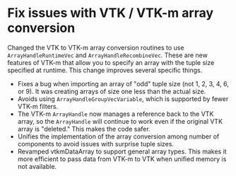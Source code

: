 # Fix issues with VTK / VTK-m array conversion

Changed the VTK to VTK-m array conversion routines to use
`ArrayHandleRuntimeVec` and `ArrayHandleRecombineVec`. These are new
features of VTK-m that allow you to specify an array with the tuple size
specified at runtime. This change improves several specific things.

* Fixes a bug when importing an array of "odd" tuple size (not 1, 2,
  3, 4, 6, or 9). It was creating arrays of size one less than the
  actual size.
* Avoids using `ArrayHandleGroupVecVariable`, which is supported by
  fewer VTK-m filters.
* The VTK-m `ArrayHandle` now manages a reference back to the VTK
  array, so the `ArrayHandle` will continue to work even if the
  original VTK array is "deleted." This makes the code safer.
* Unifies the implementation of the array conversion among number of
  components to avoid issues with surprise tuple sizes.
* Revamped vtkmDataArray to support general array types. This makes
  it more efficient to pass data from VTK-m to VTK when unified
  memory is not available.
